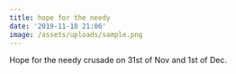 ```yaml
---
title: hope for the needy
date: '2019-11-18 21:06'
image: /assets/uploads/sample.png
---
```

Hope for the needy crusade on 31st of Nov and 1st of Dec.
